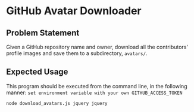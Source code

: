 # GitHub Avatar Downloader

## Problem Statement

Given a GitHub repository name and owner, download all the contributors' profile images and save them to a subdirectory, `avatars/`.

## Expected Usage

This program should be executed from the command line, in the following manner:
`set environment variable with your own GITHUB_ACCESS_TOKEN`

`node download_avatars.js jquery jquery`
